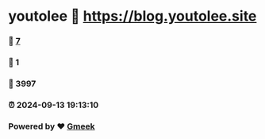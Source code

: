 # youtolee :link: https://blog.youtolee.site 
### :page_facing_up: [7](https://blog.youtolee.site/tag.html) 
### :speech_balloon: 1 
### :hibiscus: 3997 
### :alarm_clock: 2024-09-13 19:13:10 
### Powered by :heart: [Gmeek](https://github.com/Meekdai/Gmeek)
